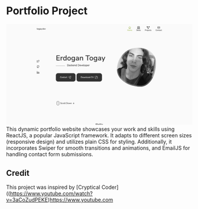 # Portfolio Project
![Screenshot](./src/assets/screenshothomepage.png)
This dynamic portfolio website showcases your work and skills using ReactJS, a popular JavaScript framework. It adapts to different screen sizes (responsive design) and utilizes plain CSS for styling. Additionally, it incorporates Swiper for smooth transitions and animations, and EmailJS for handling contact form submissions.


## Credit
This project was inspired by [Cryptical Coder]((https://www.youtube.com/watch?v=3aCoZudPEKE)https://www.youtube.com
